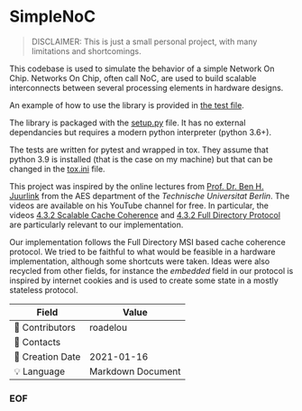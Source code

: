 # SimpleNoC

> DISCLAIMER: This is just a small personal project, with many limitations and shortcomings.

This codebase is used to simulate the behavior of a simple Network On Chip. Networks On Chip, often call NoC, are used to build scalable interconnects between several processing elements in hardware designs.

An example of how to use the library is provided in [the test file](test/test_mesh_2x2.py).

The library is packaged with the [setup.py](setup.py) file. It has no external dependancies but requires a modern python interpreter (python 3.6+).

The tests are written for pytest and wrapped in tox. They assume that python 3.9 is installed (that is the case on my machine) but that can be changed in the [tox.ini](tox.ini) file.

This project was inspired by the online lectures from [Prof. Dr. Ben H. Juurlink](https://www.youtube.com/channel/UCPSsA8oxlSBjidJsSPdpjsQ/videos) from the AES department of the _Technische Universitat Berlin_. The videos are available on his YouTube channel for free. In particular, the videos [4.3.2 Scalable Cache Coherence](https://www.youtube.com/watch?v=VlU41fxzbrU&list=PLeWkeA7esB-OgNoVkE2lW2cVBxpDbu92h&index=9) and [4.3.2 Full Directory Protocol](https://www.youtube.com/watch?v=rTnp1PdTE4k&list=PLeWkeA7esB-OgNoVkE2lW2cVBxpDbu92h&index=10) are particularly relevant to our implementation.

Our implementation follows the Full Directory MSI based cache coherence protocol. We tried to be faithful to what would be feasible in a hardware implementation, although some shortcuts were taken. Ideas were also recycled from other fields, for instance the _embedded_ field in our protocol is inspired by internet cookies and is used to create some state in a mostly stateless protocol.

Field | Value
--- | ---
:pencil: Contributors | roadelou
:email: Contacts | 
:date: Creation Date | 2021-01-16
:bulb: Language | Markdown Document

### EOF
